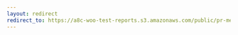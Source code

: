 ```yaml
---
layout: redirect
redirect_to: https://a8c-woo-test-reports.s3.amazonaws.com/public/pr-merge/40861/api/index.html
---
```

